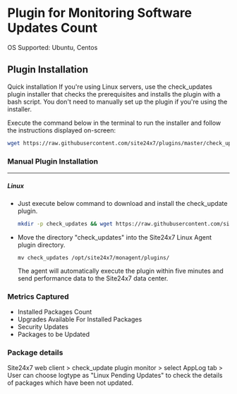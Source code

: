 # Plugin for Monitoring Software Updates Count

OS Supported: Ubuntu, Centos
## Plugin Installation

Quick installation
If you're using Linux servers, use the check_updates plugin installer that checks the prerequisites and installs the plugin with a bash script. You don't need to manually set up the plugin if you're using the installer.

Execute the command below in the terminal to run the installer and follow the instructions displayed on-screen:

```bash
wget https://raw.githubusercontent.com/site24x7/plugins/master/check_updates/installer/Site24x7CheckUpdatesPluginInstaller.sh && sudo bash Site24x7CheckUpdatesPluginInstaller.sh
```

### Manual Plugin Installation
---
##### Linux 

- Just execute below command to download and install the check_update plugin.
  
	```bash
 	mkdir -p check_updates && wget https://raw.githubusercontent.com/site24x7/plugins/master/check_updates/check_updates.py && sed -i "1s|^.*|#! $(which python3)|" check_updates.py && wget https://raw.githubusercontent.com/site24x7/plugins/master/check_updates/check_updates.cfg && mv check_updates.py check_updates.cfg check_updates
	```

- Move the directory "check_updates" into the Site24x7 Linux Agent plugin directory.

	```
	mv check_updates /opt/site24x7/monagent/plugins/
	```

  The agent will automatically execute the plugin within five minutes and send performance data to the Site24x7 data center.


### Metrics Captured

- Installed Packages Count
- Upgrades Available For Installed Packages
- Security Updates
- Packages to be Updated

### Package details  
  Site24x7 web client > check_update plugin monitor > select AppLog tab > User can choose logtype as "Linux Pending Updates" to check the details of packages which have been not updated. 
